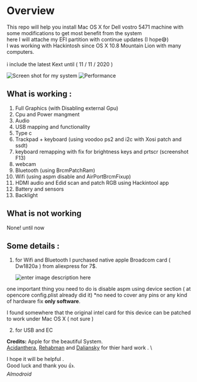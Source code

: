 ﻿# Overview
This repo will help you install Mac OS X for Dell vostro 5471 machine with some modifications to get most benefit from the system  
here I will attache my EFI partition with continue updates (I hope😅)  
I was working with Hackintosh since OS X 10.8 Mountain Lion with many computers.\
\
i include the latest Kext until ( 11 / 11 / 2020 )

![Screen shot for my system](https://raw.githubusercontent.com/almodroid/Dell-vostro-5471-hackintosh/main/Screenshot2.png)
![Performance](https://raw.githubusercontent.com/almodroid/Dell-vostro-5471-hackintosh/main/Screenshot1.png)
## What is working :
 1. Full Graphics (with Disabling external Gpu)
 2. Cpu and Power mangment
 3. Audio
 4. USB mapping and functionality
 5. Type c
 6. Trackpad + keyboard (using voodoo ps2 and i2c with Xosi patch and ssdt) 
 7.  keyboard remapping with fix for brightness keys and prtscr (screenshot F13)
 8.  webcam 
 9. Bluetooth (using BrcmPatchRam) 
 10. Wifi (using aspm disable and AirPortBrcmFixup)
 11. HDMI audio and Edid scan and patch RGB using Hackintool app
 12. Battery and sensors
 13. Backlight

## What is not working 
None! until now

## Some details :

1. for Wifi and Bluetooth I purchased native apple Broadcom card ( Dw1820a )
from aliexpress for 7$.
   
   ![enter image description here](https://osxlatitude.com/uploads/monthly_2019_05/DW1820A_CN-08PKF4.jpg.2f57e855741f3797816a71423155cbde.jpg)
 
 one important thing you need to do is disable aspm using device section ( at opencore config.plist already did it)
 *no need to cover any pins or any kind of hardware fix **only software**.

I found somewhere that the original intel card for this device can be patched to work under Mac OS X ( not sure )

2. for USB and EC
 
**Credits:** 
Apple for the beautiful System.\
[Acidanthera](https://github.com/acidanthera), [Rehabman](https://github.com/RehabMan) and [Daliansky](https://github.com/daliansky) for thier hard work . \

I hope it will be helpful .\
Good luck and thank you 👍.\
*Almodroid*
